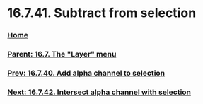 # 16.7.41. Subtract from selection

### [Home](./00-home.md)
### [Parent: 16.7. The "Layer" menu](./16-07-00-the-layer-menu.md)
### [Prev: 16.7.40. Add alpha channel to selection](./16-07-40-add-alpha-channel-to-selection.md)
### [Next: 16.7.42. Intersect alpha channel with selection](./16-07-42-intersect-alpha-channel-with-selection.md)
